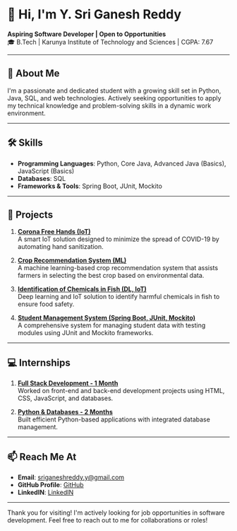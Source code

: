 # 👋 Hi, I'm **Y. Sri Ganesh Reddy**

**Aspiring Software Developer | Open to Opportunities**  
🎓 B.Tech | Karunya Institute of Technology and Sciences | CGPA: 7.67

---

## 💼 **About Me**
I'm a passionate and dedicated student with a growing skill set in Python, Java, SQL, and web technologies. Actively seeking opportunities to apply my technical knowledge and problem-solving skills in a dynamic work environment.

---

## 🛠️ **Skills**
- **Programming Languages**: Python, Core Java, Advanced Java (Basics), JavaScript (Basics)
- **Databases**: SQL
- **Frameworks & Tools**: Spring Boot, JUnit, Mockito

---

## 📂 **Projects**

1. **[Corona Free Hands (IoT)](Link)**  
   A smart IoT solution designed to minimize the spread of COVID-19 by automating hand sanitization.

2. **[Crop Recommendation System (ML)](https://github.com/ysriganesh/Crop_reommendation)**  
   A machine learning-based crop recommendation system that assists farmers in selecting the best crop based on environmental data.

3. **[Identification of Chemicals in Fish (DL, IoT)](https://github.com/ysriganesh/Finalyearproject)**  
   Deep learning and IoT solution to identify harmful chemicals in fish to ensure food safety.

4. **[Student Management System (Spring Boot, JUnit, Mockito)](https://github.com/ysriganesh/StudentManagement/blob/main/README.md)**  
   A comprehensive system for managing student data with testing modules using JUnit and Mockito frameworks.

---

## 💻 **Internships**

1. **[Full Stack Development - 1 Month](https://github.com/ysriganesh/Internship)**  
   Worked on front-end and back-end development projects using HTML, CSS, JavaScript, and databases.

2. **[Python & Databases - 2 Months](https://github.com/ysriganesh/Pharmacy)**  
   Built efficient Python-based applications with integrated database management.

---

## 📫 **Reach Me At**
- **Email**: sriganeshreddy.y@gmail.com  
- **GitHub Profile**: [GitHub](Link)
- **LinkedIN**: [LinkedIN](https://www.linkedin.com/in/y-sri-ganesh-reddy-1760b41b9/)

---

Thank you for visiting! I'm actively looking for job opportunities in software development. Feel free to reach out to me for collaborations or roles!

